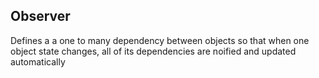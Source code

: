 ## Observer
Defines a a one to many dependency between objects so that when one object state changes, 
all of its dependencies are noified and updated automatically

